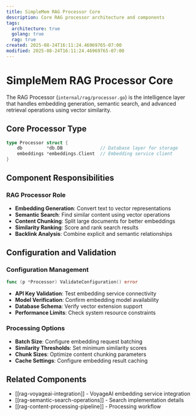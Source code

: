 ```yaml
---
title: SimpleMem RAG Processor Core
description: Core RAG processor architecture and components
tags:
  architecture: true
  golang: true
  rag: true
created: 2025-08-24T16:11:24.46969765-07:00
modified: 2025-08-24T16:11:24.46969765-07:00
---
```


# SimpleMem RAG Processor Core

The RAG Processor (`internal/rag/processor.go`) is the intelligence layer that handles embedding generation, semantic search, and advanced retrieval operations using vector similarity.

## Core Processor Type

```go
type Processor struct {
    db         *db.DB              // Database layer for storage
    embeddings *embeddings.Client  // Embedding service client
}
```

## Component Responsibilities

### RAG Processor Role
- **Embedding Generation**: Convert text to vector representations
- **Semantic Search**: Find similar content using vector operations
- **Content Chunking**: Split large documents for better embeddings
- **Similarity Ranking**: Score and rank search results
- **Backlink Analysis**: Combine explicit and semantic relationships

## Configuration and Validation

### Configuration Management
```go
func (p *Processor) ValidateConfiguration() error
```

- **API Key Validation**: Test embedding service connectivity
- **Model Verification**: Confirm embedding model availability
- **Database Schema**: Verify vector extension support
- **Performance Limits**: Check system resource constraints

### Processing Options
- **Batch Size**: Configure embedding request batching
- **Similarity Thresholds**: Set minimum similarity scores
- **Chunk Sizes**: Optimize content chunking parameters
- **Cache Settings**: Configure embedding result caching

## Related Components
- [[rag-voyageai-integration]] - VoyageAI embedding service integration
- [[rag-semantic-search-operations]] - Search implementation details
- [[rag-content-processing-pipeline]] - Processing workflow